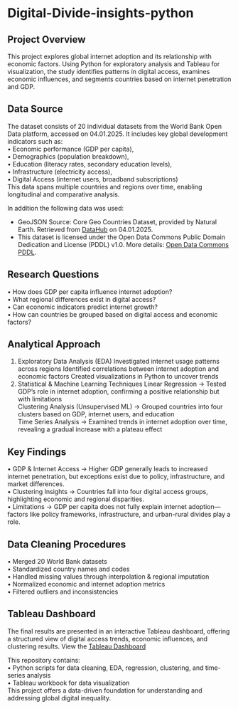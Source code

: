 # Digital-Divide-insights-python

## Project Overview
This project explores global internet adoption and its relationship with economic factors. Using Python for exploratory analysis and Tableau for visualization, the study identifies patterns in digital access, examines economic influences, and segments countries based on internet penetration and GDP.

## Data Source
The dataset consists of 20 individual datasets from the World Bank Open Data platform, accessed on 04.01.2025. It includes key global development indicators such as:  
• Economic performance (GDP per capita),  
• Demographics (population breakdown),  
• Education (literacy rates, secondary education levels),  
• Infrastructure (electricity access),  
• Digital Access (internet users, broadband subscriptions)  
This data spans multiple countries and regions over time, enabling longitudinal and comparative analysis.

In addition the following data was used: 
- GeoJSON Source: Core Geo Countries Dataset, provided by Natural Earth. Retrieved from [DataHub](https://datahub.io/core/geo-countries#data-files) on 04.01.2025.  
- This dataset is licensed under the Open Data Commons Public Domain Dedication and License (PDDL) v1.0. More details: [Open Data Commons PDDL](https://opendatacommons.org/licenses/pddl/1-0/).

## Research Questions
• How does GDP per capita influence internet adoption?  
• What regional differences exist in digital access?  
• Can economic indicators predict internet growth?  
• How can countries be grouped based on digital access and economic factors?

## Analytical Approach
1. Exploratory Data Analysis (EDA)
Investigated internet usage patterns across regions Identified correlations between internet adoption and economic factors Created visualizations in Python to uncover trends
2. Statistical & Machine Learning Techniques
Linear Regression → Tested GDP’s role in internet adoption, confirming a positive relationship but with limitations  
Clustering Analysis (Unsupervised ML) → Grouped countries into four clusters based on GDP, internet users, and education  
Time Series Analysis → Examined trends in internet adoption over time, revealing a gradual increase with a plateau effect

## Key Findings
• GDP & Internet Access → Higher GDP generally leads to increased internet penetration, but exceptions exist due to policy, infrastructure, and market differences.  
• Clustering Insights → Countries fall into four digital access groups, highlighting economic and regional disparities.    
• Limitations → GDP per capita does not fully explain internet adoption—factors like policy frameworks, infrastructure, and urban-rural divides play a role.

## Data Cleaning Procedures
• Merged 20 World Bank datasets  
• Standardized country names and codes  
• Handled missing values through interpolation & regional imputation  
• Normalized economic and internet adoption metrics  
• Filtered outliers and inconsistencies

## Tableau Dashboard
The final results are presented in an interactive Tableau dashboard, offering a structured view of digital access trends, economic influences, and clustering results. View the [Tableau Dashboard](https://public.tableau.com/app/profile/anja.alsen/viz/250210_Ex6_7_Story/Story1?publish=yes)

This repository contains:  
	• Python scripts for data cleaning, EDA, regression, clustering, and time-series analysis  
	• Tableau workbook for data visualization  
This project offers a data-driven foundation for understanding and addressing global digital inequality.

